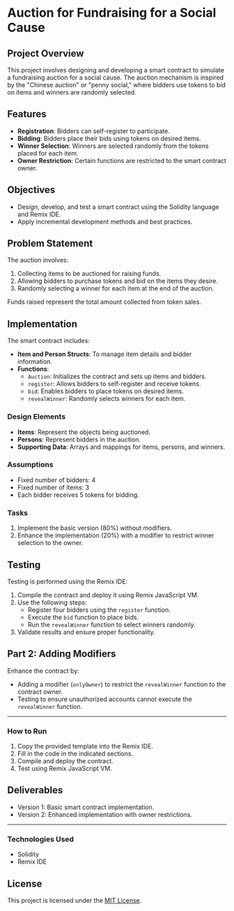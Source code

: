 # Auction for Fundraising for a Social Cause

## Project Overview
This project involves designing and developing a smart contract to simulate a fundraising auction for a social cause. The auction mechanism is inspired by the "Chinese auction" or "penny social," where bidders use tokens to bid on items and winners are randomly selected.

## Features
- **Registration**: Bidders can self-register to participate.
- **Bidding**: Bidders place their bids using tokens on desired items.
- **Winner Selection**: Winners are selected randomly from the tokens placed for each item.
- **Owner Restriction**: Certain functions are restricted to the smart contract owner.

## Objectives
- Design, develop, and test a smart contract using the Solidity language and Remix IDE.
- Apply incremental development methods and best practices.

## Problem Statement
The auction involves:
1. Collecting items to be auctioned for raising funds.
2. Allowing bidders to purchase tokens and bid on the items they desire.
3. Randomly selecting a winner for each item at the end of the auction.

Funds raised represent the total amount collected from token sales.

## Implementation
The smart contract includes:
- **Item and Person Structs**: To manage item details and bidder information.
- **Functions**:
  - `Auction`: Initializes the contract and sets up items and bidders.
  - `register`: Allows bidders to self-register and receive tokens.
  - `bid`: Enables bidders to place tokens on desired items.
  - `revealWinner`: Randomly selects winners for each item.
  
### Design Elements
- **Items**: Represent the objects being auctioned.
- **Persons**: Represent bidders in the auction.
- **Supporting Data**: Arrays and mappings for items, persons, and winners.

### Assumptions
- Fixed number of bidders: 4
- Fixed number of items: 3
- Each bidder receives 5 tokens for bidding.

### Tasks
1. Implement the basic version (80%) without modifiers.
2. Enhance the implementation (20%) with a modifier to restrict winner selection to the owner.

## Testing
Testing is performed using the Remix IDE:
1. Compile the contract and deploy it using Remix JavaScript VM.
2. Use the following steps:
   - Register four bidders using the `register` function.
   - Execute the `bid` function to place bids.
   - Run the `revealWinner` function to select winners randomly.
3. Validate results and ensure proper functionality.

## Part 2: Adding Modifiers
Enhance the contract by:
- Adding a modifier (`onlyOwner`) to restrict the `revealWinner` function to the contract owner.
- Testing to ensure unauthorized accounts cannot execute the `revealWinner` function.

---

### How to Run
1. Copy the provided template into the Remix IDE.
2. Fill in the code in the indicated sections.
3. Compile and deploy the contract.
4. Test using Remix JavaScript VM.

## Deliverables
- Version 1: Basic smart contract implementation.
- Version 2: Enhanced implementation with owner restrictions.

---

### Technologies Used
- Solidity
- Remix IDE

## License
This project is licensed under the [MIT License](LICENSE).

